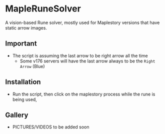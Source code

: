 # MapleRuneSolver
A vision-based Rune solver, mostly used for Maplestory versions that have static arrow images.

## Important
- The script is assuming the last arrow to be right arrow all the time
  - Some v176 servers will have the last arrow always to be the `Right Arrow` (Blue)

## Installation
- Run the script, then click on the maplestory process while the rune is being used,

## Gallery
- PICTURES/VIDEOS to be added soon
